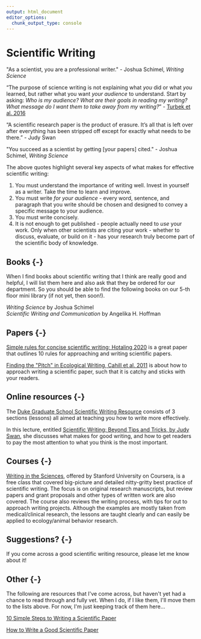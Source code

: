 ```yaml
---
output: html_document
editor_options:
  chunk_output_type: console
---
```




# Scientific Writing

"As a scientist, you are a professional writer." - Joshua Schimel, *Writing Science*

“The purpose of science writing is not explaining what *you* did or what *you* learned, but rather what you want *your audience* to understand. Start by asking: *Who is my audience? What are their goals in reading my writing? What message do I want them to take away from my writing?*” - [Turbek et al. 2016](https://doi.org/10.1002/bes2.1258)

“A scientific research paper is the product of erasure. It’s all that is left over after everything has been stripped off except for exactly what needs to be there.” - Judy Swan

"You succeed as a scientist by getting [your papers] cited." - Joshua Schimel, *Writing Science*

The above quotes highlight several key aspects of what makes for effective scientific writing:

1. You must understand the importance of writing well. Invest in yourself as a writer. Take the time to learn and improve.
2. You must write *for your audience* - every word, sentence, and paragraph that you write should be chosen and designed to convey a specific message to your audience.
3. You must write concisely.
4. It is not enough to get published - people actually need to *use* your work. Only when other scientists are citing your work - whether to discuss, evaluate, or build on it - has your research truly become part of the scientific body of knowledge.

## Books {-}

When I find books about scientific writing that I think are really good and helpful, I will list them here and also ask that they be ordered for our department. So you should be able to find the following books on our 5-th floor mini library (if not yet, then soon!).

*Writing Science* by Joshua Schimel  
*Scientific Writing and Communication* by Angelika H. Hoffman

## Papers {-}

[Simple rules for concise scientific writing; Hotaling 2020](https://aslopubs.onlinelibrary.wiley.com/doi/10.1002/lol2.10165) is a great paper that outlines 10 rules for approaching and writing scientific papers.

[Finding the "Pitch" in Ecological Writing, Cahill et al. 2011](https://esajournals.onlinelibrary.wiley.com/doi/full/10.1890/0012-9623-92.2.196) is about how to approach writing a scientific paper, such that it is catchy and sticks with your readers.


## Online resources {-}

The [Duke Graduate School Scientific Writing Resource](https://sites.duke.edu/scientificwriting/) consists of 3 sections (lessons) all aimed at teaching you how to write more effectively.

In this lecture, entitled [Scientific Writing: Beyond Tips and Tricks, by Judy Swan](https://www.youtube.com/watch?v=jLPCdDp_LE0&ab_channel=PublicCommunicationforResearchers), she discusses what makes for good writing, and how to get readers to pay the most attention to what you think is the most important.


## Courses {-}

[Writing in the Sciences](https://www.coursera.org/learn/sciwrite), offered by Stanford University on Coursera, is a free class that covered big-picture and detailed nitty-gritty best practice of scientific writing. The focus is on original research manuscripts, but review papers and grant proposals and other types of written work are also covered. The course also reviews the writing process, with tips for out to approach writing projects. Although the examples are mostly taken from medical/clinical research, the lessons are taught clearly and can easily be applied to ecology/animal behavior research.


## Suggestions? {-}

If you come across a good scientific writing resource, please let me know about it!

## Other {-}

The following are resources that I've come across, but haven't yet had a chance to read through and fully vet. When I do, if I like them, I'll move them to the lists above. For now, I'm just keeping track of them here...

[10 Simple Steps to Writing a Scientific Paper](https://spie.org/news/photonics-focus/janfeb-2020/how-to-write-a-scientific-paper?SSO=1)

[How to Write a Good Scientific Paper](https://spie.org/samples/9781510619142.pdf)
